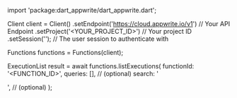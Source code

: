 import 'package:dart_appwrite/dart_appwrite.dart';

Client client = Client()
    .setEndpoint('https://cloud.appwrite.io/v1') // Your API Endpoint
    .setProject('<YOUR_PROJECT_ID>') // Your project ID
    .setSession(''); // The user session to authenticate with

Functions functions = Functions(client);

ExecutionList result = await functions.listExecutions(
    functionId: '<FUNCTION_ID>',
    queries: [], // (optional)
    search: '<SEARCH>', // (optional)
);
